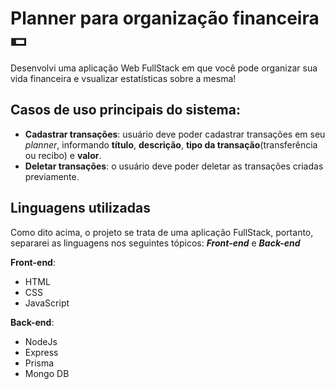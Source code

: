 # Planner para organização financeira 💵
Desenvolvi uma aplicação Web FullStack em que você pode organizar sua vida financeira e vsualizar estatísticas sobre a mesma!

## Casos de uso principais do sistema: 
- **Cadastrar transações**:  usuário deve poder cadastrar transações em seu _planner_, informando **título**, **descrição**, **tipo da transação**(transferência ou recibo) e **valor**.
- **Deletar transações**: o usuário deve poder deletar as transações criadas previamente.

## Linguagens utilizadas
Como dito acima, o projeto se trata de uma aplicação FullStack, portanto, separarei as linguagens nos seguintes tópicos: **_Front-end_** e **_Back-end_**

**Front-end**:
- HTML
- CSS
- JavaScript
 
**Back-end**:
- NodeJs
- Express
- Prisma
- Mongo DB
